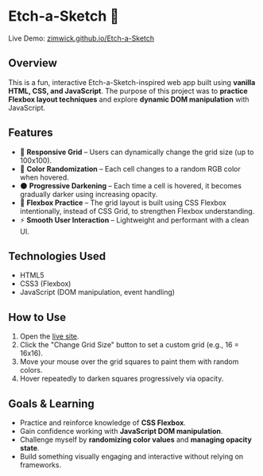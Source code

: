 # Etch-a-Sketch 🎨

Live Demo: [zimwick.github.io/Etch-a-Sketch](https://zimwick.github.io/Etch-a-Sketch/)

## Overview

This is a fun, interactive Etch-a-Sketch-inspired web app built using **vanilla HTML, CSS, and JavaScript**. The purpose of this project was to **practice Flexbox layout techniques** and explore **dynamic DOM manipulation** with JavaScript.

## Features

- 🧱 **Responsive Grid** – Users can dynamically change the grid size (up to 100x100).
- 🎨 **Color Randomization** – Each cell changes to a random RGB color when hovered.
- 🌑 **Progressive Darkening** – Each time a cell is hovered, it becomes gradually darker using increasing opacity.
- 🧪 **Flexbox Practice** – The grid layout is built using CSS Flexbox intentionally, instead of CSS Grid, to strengthen Flexbox understanding.
- ⚡ **Smooth User Interaction** – Lightweight and performant with a clean UI.

## Technologies Used

- HTML5
- CSS3 (Flexbox)
- JavaScript (DOM manipulation, event handling)

## How to Use

1. Open the [live site](https://zimwick.github.io/Etch-a-Sketch/).
2. Click the "Change Grid Size" button to set a custom grid (e.g., 16 = 16x16).
3. Move your mouse over the grid squares to paint them with random colors.
4. Hover repeatedly to darken squares progressively via opacity.

## Goals & Learning

- Practice and reinforce knowledge of **CSS Flexbox**.
- Gain confidence working with **JavaScript DOM manipulation**.
- Challenge myself by **randomizing color values** and **managing opacity state**.
- Build something visually engaging and interactive without relying on frameworks.
